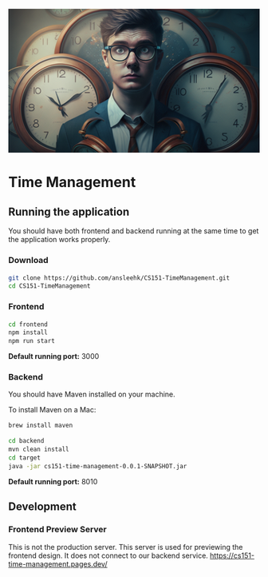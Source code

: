 ![Time Management Background Image](/proposal/img/time-management-bg.png)

# Time Management



## Running the application
You should have both frontend and backend running at the same time to get the application works properly.

### Download
```zsh
git clone https://github.com/ansleehk/CS151-TimeManagement.git
cd CS151-TimeManagement
```

### Frontend
```zsh
cd frontend
npm install
npm run start
```

**Default running port:** 3000

### Backend

You should have Maven installed on your machine.

To install Maven on a Mac:
```zsh
brew install maven
```

```zsh
cd backend
mvn clean install
cd target
java -jar cs151-time-management-0.0.1-SNAPSHOT.jar
```

**Default running port:** 8010

## Development

### Frontend Preview Server

This is not the production server. This server is used for previewing the frontend design. It does not connect to our backend service.
https://cs151-time-management.pages.dev/
